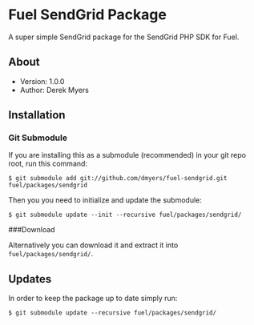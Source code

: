 # Fuel SendGrid Package

A super simple SendGrid package for the SendGrid PHP SDK for Fuel.

## About
* Version: 1.0.0
* Author: Derek Myers

## Installation

### Git Submodule

If you are installing this as a submodule (recommended) in your git repo root, run this command:

	$ git submodule add git://github.com/dmyers/fuel-sendgrid.git fuel/packages/sendgrid

Then you you need to initialize and update the submodule:

	$ git submodule update --init --recursive fuel/packages/sendgrid/

###Download

Alternatively you can download it and extract it into `fuel/packages/sendgrid/`.

## Updates

In order to keep the package up to date simply run:

	$ git submodule update --recursive fuel/packages/sendgrid/
